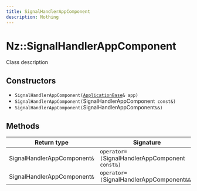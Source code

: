 ```yaml
---
title: SignalHandlerAppComponent
description: Nothing
---
```


# Nz::SignalHandlerAppComponent

Class description

## Constructors

- `SignalHandlerAppComponent(`[`ApplicationBase`](documentation/generated/Core/ApplicationBase.md)`& app)`
- `SignalHandlerAppComponent(`SignalHandlerAppComponent` const&)`
- `SignalHandlerAppComponent(`SignalHandlerAppComponent`&&)`

## Methods

| Return type | Signature |
| ----------- | --------- |
| SignalHandlerAppComponent`&` | `operator=(`SignalHandlerAppComponent` const&)` |
| SignalHandlerAppComponent`&` | `operator=(`SignalHandlerAppComponent`&&)` |
